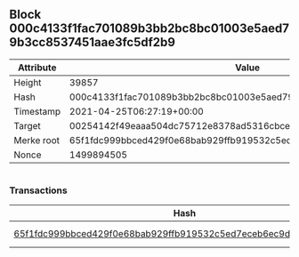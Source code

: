 ## Block 000c4133f1fac701089b3bb2bc8bc01003e5aed79b3cc8537451aae3fc5df2b9

Attribute | Value
--- | ---
Height | 39857
Hash | 000c4133f1fac701089b3bb2bc8bc01003e5aed79b3cc8537451aae3fc5df2b9
Timestamp | 2021-04-25T06:27:19+00:00
Target | 00254142f49eaaa504dc75712e8378ad5316cbcead634704b3734b6271167cc4
Merke root | 65f1fdc999bbced429f0e68bab929ffb919532c5ed7eceb6ec9d78b2bc1f7358
Nonce | 1499894505

```

```

### Transactions

Hash | Amount
--- | ---
[65f1fdc999bbced429f0e68bab929ffb919532c5ed7eceb6ec9d78b2bc1f7358](65f1fdc999bbced429f0e68bab929ffb919532c5ed7eceb6ec9d78b2bc1f7358.md) | 10.00000000 SKEPTI 
